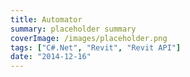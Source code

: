 ```yaml
---
title: Automator
summary: placeholder summary
coverImage: /images/placeholder.png
tags: ["C#.Net", "Revit", "Revit API"]
date: "2014-12-16"
---
```

